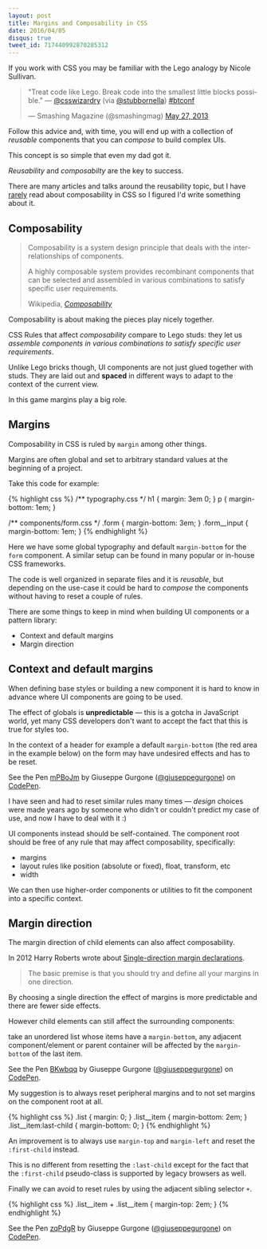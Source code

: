 ```yaml
---
layout: post
title: Margins and Composability in CSS
date: 2016/04/05
disqus: true
tweet_id: 717440992870285312
---
```


If you work with CSS you may be familiar with the Lego analogy by Nicole Sullivan.

<div class="Copy-embedTweet">
  <blockquote class="twitter-tweet" data-lang="en"><p lang="en" dir="ltr">&quot;Treat code like Lego. Break code into the smallest little blocks possible.&quot; — <a href="https://twitter.com/csswizardry">@csswizardry</a> (via <a href="https://twitter.com/stubbornella">@stubbornella</a>) <a href="https://twitter.com/hashtag/btconf?src=hash">#btconf</a></p>&mdash; Smashing Magazine (@smashingmag) <a href="https://twitter.com/smashingmag/status/339024926197559296">May 27, 2013</a></blockquote>
  <script async src="//platform.twitter.com/widgets.js" charset="utf-8"></script>
</div>

Follow this advice and, with time, you will end up with a collection of *reusable* components that you can *compose* to build complex UIs.

This concept is so simple that even my dad got it.

*Reusability* and *composabilty* are the key to success.

There are many articles and talks around the reusability topic, but I have [rarely](https://github.com/suitcss/suit/blob/master/doc/components.md#adapting-to-ancestral-context) read about composability in CSS so I figured I'd write something about it.

## Composability

<blockquote><p>Composability is a system design principle that deals with the inter-relationships of components.</p> <p>A highly composable system provides recombinant components that can be selected and assembled in various combinations to satisfy specific user requirements.</p><footer>Wikipedia, <cite><a href="https://en.wikipedia.org/wiki/Composability#System_Design">Composability</a></cite></footer></blockquote>

Composability is about making the pieces play nicely together.

CSS Rules that affect *composability* compare to Lego studs: they let us <cite>assemble components in various combinations to satisfy specific user requirements</cite>.

Unlike Lego bricks though, UI components are not just glued together with studs.
They are laid out and **spaced** in different ways to adapt to the context of the current view.

In this game margins play a big role.

## Margins

Composability in CSS is ruled by <code>margin</code> among other things.

Margins are often global and set to arbitrary standard values at the beginning of a project.

Take this code for example:

{% highlight css %}
/** typography.css */
h1 { margin: 3em 0; }
p { margin-bottom: 1em; }

/** components/form.css */
.form { margin-bottom: 3em; }
.form__input { margin-bottom: 1em; }
{% endhighlight %}

Here we have some global typography and default <code>margin-bottom</code> for the <code>form</code> component. A similar setup can be found in many popular or in-house CSS frameworks.

The code is well organized in separate files and it is *reusable*, but depending on the use-case it could be hard to *compose* the components without having to reset a couple of rules.

There are some things to keep in mind when building UI components or a pattern library:

* Context and default margins
* Margin direction

## Context and default margins

When defining base styles or building a new component it is hard to know in advance where UI components are going to be used.

The effect of globals is **unpredictable** &mdash; this is a gotcha in JavaScript world, yet many CSS developers don't want to accept the fact that this is true for styles too.

In the context of a header for example a default <code>margin-bottom</code> <span aria-hidden="true">(the red area in the example below)</span> on the form may have undesired effects and has to be reset.

<div class="Copy-embedTestcase" aria-hidden="true">
  <p data-height="180" data-theme-id="17902" data-slug-hash="mPBoJm" data-default-tab="result" data-user="giuseppegurgone" class="codepen">See the Pen <a href="http://codepen.io/giuseppegurgone/pen/mPBoJm/">mPBoJm</a> by Giuseppe Gurgone (<a href="http://codepen.io/giuseppegurgone">@giuseppegurgone</a>) on <a href="http://codepen.io">CodePen</a>.</p>
  <script async src="//s.codepen.io/assets/embed/ei.js"></script>
</div>

I have seen and had to reset similar rules many times &mdash; *design* choices were made years ago by someone who didn't or couldn't predict my case of use, and now I have to deal with it :)

UI components instead should be self-contained. The component root should be free of any rule that may affect composability, specifically:

* margins
* layout rules like position (absolute or fixed), float, transform, etc
* width

We can then use higher-order components or utilities to fit the component into a specific context.

## Margin direction

The margin direction of child elements can also affect composability.

In 2012 Harry Roberts wrote about [Single-direction margin declarations](http://csswizardry.com/2012/06/single-direction-margin-declarations/).

<blockquote>The basic premise is that you should try and define all your margins in one direction.</blockquote>

By choosing a single direction the effect of margins is more predictable and there are fewer side effects.

However child elements can still affect the surrounding components:

take an unordered list whose items have a `margin-bottom`, any adjacent component/element or parent container will be affected by the `margin-bottom` of the last item.

<div class="Copy-embedTestcase" aria-hidden="true">
  <p data-height="268" data-theme-id="17902" data-slug-hash="BKwbqq" data-default-tab="result" data-user="giuseppegurgone" class="codepen">See the Pen <a href="http://codepen.io/giuseppegurgone/pen/BKwbqq/">BKwbqq</a> by Giuseppe Gurgone (<a href="http://codepen.io/giuseppegurgone">@giuseppegurgone</a>) on <a href="http://codepen.io">CodePen</a>.</p>
  <script async src="//assets.codepen.io/assets/embed/ei.js"></script>
</div>

My suggestion is to always reset peripheral margins and to not set margins on the component root at all.

{% highlight css %}
.list { margin: 0; }
.list__item { margin-bottom: 2em; }
.list__item:last-child { margin-bottom: 0; }
{% endhighlight %}

An improvement is to always use <code>margin-top</code> and <code>margin-left</code> and reset the <code>:first-child</code> instead.

This is no different from resetting the `:last-child` except for the fact that the `:first-child` pseudo-class is supported by legacy browsers as well.

Finally we can avoid to reset rules by using the adjacent sibling selector `+`.

{% highlight css %}
.list__item + .list__item { margin-top: 2em; }
{% endhighlight %}

<div class="Copy-embedTestcase" aria-hidden="true">
  <p data-height="268" data-theme-id="17902" data-slug-hash="zqPdgR" data-default-tab="result" data-user="giuseppegurgone" class="codepen">See the Pen <a href="http://codepen.io/giuseppegurgone/pen/zqPdgR/">zqPdgR</a> by Giuseppe Gurgone (<a href="http://codepen.io/giuseppegurgone">@giuseppegurgone</a>) on <a href="http://codepen.io">CodePen</a>.</p>
  <script async src="//assets.codepen.io/assets/embed/ei.js"></script>
</div>
